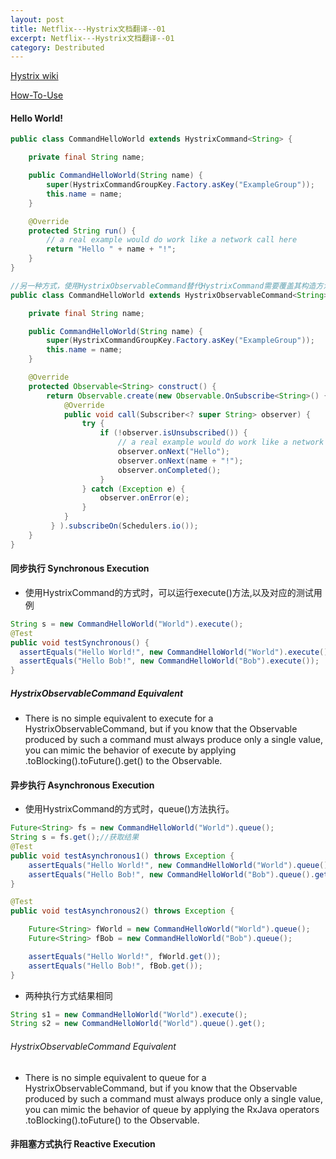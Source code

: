 ```yaml
---
layout: post
title: Netflix---Hystrix文档翻译--01
excerpt: Netflix---Hystrix文档翻译--01
category: Destributed
---
```


[Hystrix wiki ](https://github.com/Netflix/Hystrix/wiki/How-To-Use)

[How-To-Use](https://github.com/Netflix/Hystrix/wiki/How-To-Use)


#### Hello World!

```java
public class CommandHelloWorld extends HystrixCommand<String> {

    private final String name;

    public CommandHelloWorld(String name) {
        super(HystrixCommandGroupKey.Factory.asKey("ExampleGroup"));
        this.name = name;
    }

    @Override
    protected String run() {
        // a real example would do work like a network call here
        return "Hello " + name + "!";
    }
}

//另一种方式，使用HystrixObservableCommand替代HystrixCommand需要覆盖其构造方法。
public class CommandHelloWorld extends HystrixObservableCommand<String> {

    private final String name;

    public CommandHelloWorld(String name) {
        super(HystrixCommandGroupKey.Factory.asKey("ExampleGroup"));
        this.name = name;
    }

    @Override
    protected Observable<String> construct() {
        return Observable.create(new Observable.OnSubscribe<String>() {
            @Override
            public void call(Subscriber<? super String> observer) {
                try {
                    if (!observer.isUnsubscribed()) {
                        // a real example would do work like a network call here
                        observer.onNext("Hello");
                        observer.onNext(name + "!");
                        observer.onCompleted();
                    }
                } catch (Exception e) {
                    observer.onError(e);
                }
            }
         } ).subscribeOn(Schedulers.io());
    }
}
```

#### 同步执行  Synchronous Execution
- 使用HystrixCommand的方式时，可以运行execute()方法,以及对应的测试用例
```java
String s = new CommandHelloWorld("World").execute();
@Test
public void testSynchronous() {
  assertEquals("Hello World!", new CommandHelloWorld("World").execute());
  assertEquals("Hello Bob!", new CommandHelloWorld("Bob").execute());
}
```
##### HystrixObservableCommand Equivalent
- There is no simple equivalent to execute for a HystrixObservableCommand, but if you know that the Observable produced by such a command must always produce only a single value, you can mimic the behavior of execute by applying .toBlocking().toFuture().get() to the Observable.

#### 异步执行 Asynchronous Execution
- 使用HystrixCommand的方式时，queue()方法执行。
```java
Future<String> fs = new CommandHelloWorld("World").queue();
String s = fs.get();//获取结果
@Test
public void testAsynchronous1() throws Exception {
    assertEquals("Hello World!", new CommandHelloWorld("World").queue().get());
    assertEquals("Hello Bob!", new CommandHelloWorld("Bob").queue().get());
}

@Test
public void testAsynchronous2() throws Exception {

    Future<String> fWorld = new CommandHelloWorld("World").queue();
    Future<String> fBob = new CommandHelloWorld("Bob").queue();

    assertEquals("Hello World!", fWorld.get());
    assertEquals("Hello Bob!", fBob.get());
}
```

- 两种执行方式结果相同
```java
String s1 = new CommandHelloWorld("World").execute();
String s2 = new CommandHelloWorld("World").queue().get();
```

###### HystrixObservableCommand Equivalent
- There is no simple equivalent to queue for a HystrixObservableCommand, but if you know that the Observable produced by such a command must always produce only a single value, you can mimic the behavior of queue by applying the RxJava operators .toBlocking().toFuture() to the Observable.

#### 非阻塞方式执行 Reactive Execution
